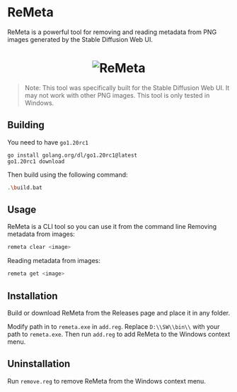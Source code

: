 # ReMeta

ReMeta is a powerful tool for removing and reading metadata from PNG images generated by the Stable Diffusion Web UI.

<h1 align="center">
<img src="https://i.imgur.com/ruYrHxU.png" alt="ReMeta">
</h1>

> Note: This tool was specifically built for the Stable Diffusion Web UI. It may not work with other PNG images. This tool is only tested in Windows.

## Building

You need to have `go1.20rc1` 
```
go install golang.org/dl/go1.20rc1@latest
go1.20rc1 download
```
Then build using the following command:
```sh
.\build.bat
```

## Usage

ReMeta is a CLI tool so you can use it from the command line 
Removing metadata from images:
```sh
remeta clear <image>
```
Reading metadata from images:
```sh
remeta get <image>
```

## Installation

Build or download ReMeta from the Releases page and place it in any folder.

Modify path in to `remeta.exe` in `add.reg`. Replace `D:\\SW\\bin\\` with your path to `remeta.exe`. Then run `add.reg` to add ReMeta to the Windows context menu.

## Uninstallation

Run `remove.reg` to remove ReMeta from the Windows context menu.


